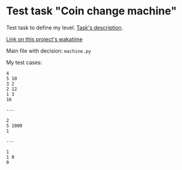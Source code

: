 # Test task "Coin change machine"
Test task to define my level.
[Task's description](https://github.com/markshevchenko/coin-change-machine-csharp).

[Link on this project's wakatime](https://wakatime.com/@97cb802b-01c1-4a32-8a72-e3b572487007/projects/ujeiomtrnt?start=2018-09-13&end=2018-09-19)

Main file with decision: `machine.py`

My test cases:
```
4
5 10
3 2
2 12
1 3
16

---

2
5 1000
1

---

1
1 0
0
```
